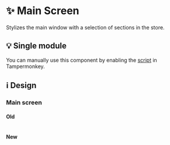 # :sparkles: Main Screen

Stylizes the main window with a selection of sections in the store.

## :bulb: Single module

You can manually use this component by enabling the [script](https://github.com/OrakomoRi/Severitium/blob/main/src/Shop/MainScreen/MainScreen.user.js?raw=true) in Tampermonkey.

## :information_source: Design

### Main screen

#### Old

![]()

#### New

![]()